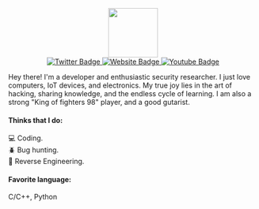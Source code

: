 <div id="header" align="center">
  <img src="https://media.giphy.com/media/v1.Y2lkPTc5MGI3NjExMGx5NjI5a21zZXducmNoOGx6MjNiMXJnaDF3c2xydGh4OWR1Ymo4NiZlcD12MV9pbnRlcm5hbF9naWZfYnlfaWQmY3Q9cw/YRMb6dd7zprS00JdGZ/giphy.gif" width="100"/>
</div>

<div id="badges" align="center">
  <a href="https://twitter.com/Th3R3d0ne">
    <img src="https://img.shields.io/badge/Twitter-blue" alt="Twitter Badge"/>
  </a>
  
  <a href="https://thered0ne.com">
    <img src="https://img.shields.io/badge/TheRed0ne-white" alt="Website Badge"/>
  </a>
  
  <a href="https://www.youtube.com/@zerotohero2659">
    <img src="https://img.shields.io/badge/YouTube-red" alt="Youtube Badge"/>
  </a>
</div>

Hey there! I'm a developer and enthusiastic security researcher. I just love computers, IoT devices, and electronics. My true joy lies in the art of hacking, sharing knowledge, and the endless cycle of learning. I am also a strong "King of fighters 98" player, and a good gutarist.

#### Thinks that I do:<br>
💻 Coding.<br>
🪲 Bug hunting. <br>
🔬 Reverse Engineering.<br>

#### Favorite language:
C/C++, Python

<!--
**warber0x/warber0x** is a ✨ _special_ ✨ repository because its `README.md` (this file) appears on your GitHub profile.

Here are some ideas to get you started:

- 🔭 I’m currently working on ...
- 🌱 I’m currently learning ...
- 👯 I’m looking to collaborate on ...
- 🤔 I’m looking for help with ...
- 💬 Ask me about ...
- 📫 How to reach me: ...
- 😄 Pronouns: ...
- ⚡ Fun fact: ...
-->
